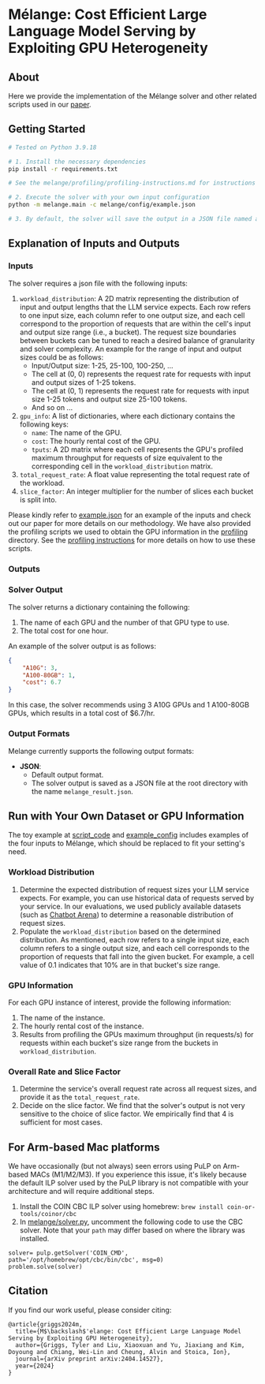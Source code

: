 # Mélange: Cost Efficient Large Language Model Serving by Exploiting GPU Heterogeneity

## About
Here we provide the implementation of the Mélange solver and other related scripts used in our [paper](https://arxiv.org/pdf/2404.14527).

## Getting Started
```bash
# Tested on Python 3.9.18

# 1. Install the necessary dependencies
pip install -r requirements.txt

# See the melange/profiling/profiling-instructions.md for instructions on how to obtain the GPU information needed as the solver's input.

# 2. Execute the solver with your own input configuration
python -m melange.main -c melange/config/example.json

# 3. By default, the solver will save the output in a JSON file named as "melange_result.json" at the root directory
```


## Explanation of Inputs and Outputs
### Inputs
The solver requires a json file with the following inputs:
1. `workload_distribution`: A 2D matrix representing the distribution of input and output lengths that the LLM service expects. Each row refers to one input size, each column refer to one output size, and each cell correspond to the proportion of requests that are within the cell's input and output size range (i.e., a bucket). The request size boundaries between buckets can be tuned to reach a desired balance of granularity and solver complexity. An example for the range of input and output sizes could be as follows:
    - Input/Output size: 1-25, 25-100, 100-250, ...
    - The cell at (0, 0) represents the request rate for requests with input and output sizes of 1-25 tokens.
    - The cell at (0, 1) represents the request rate for requests with input size 1-25 tokens and output size 25-100 tokens.
    - And so on ...
2. `gpu_info`: A list of dictionaries, where each dictionary contains the following keys:
    - `name`: The name of the GPU.
    - `cost`: The hourly rental cost of the GPU.
    - `tputs`: A 2D matrix where each cell represents the GPU's profiled maximum throughput for requests of size equivalent to the corresponding cell in the `workload_distribution` matrix.
3. `total_request_rate`: A float value representing the total request rate of the workload.
4. `slice_factor`: An integer multiplier for the number of slices each bucket is split into.

Please kindly refer to [example.json](melange/config/example.json) for an example of the inputs and check out our paper for more details on our methodology. We have also provided the profiling scripts we used to obtain the GPU information in the [profiling](melange/profiling) directory. See the [profiling instructions](melange/profiling/profiling-instructions.md) for more details on how to use these scripts.

### Outputs
### Solver Output
The solver returns a dictionary containing the following:
1. The name of each GPU and the number of that GPU type to use.
2. The total cost for one hour.

An example of the solver output is as follows:
```json
{
    "A10G": 3,
    "A100-80GB": 1,
    "cost": 6.7
}
```
In this case, the solver recommends using 3 A10G GPUs and 1 A100-80GB GPUs, which results in a total cost of $6.7/hr.

### Output Formats
Melange currently supports the following output formats:
* **JSON**:
  * Default output format.
  * The solver output is saved as a JSON file at the root directory with the name `melange_result.json`.

## Run with Your Own Dataset or GPU Information
The toy example at [script_code](melange/main.py) and [example_config](melange/config/example.json) includes examples of the four inputs to Mélange, which should be replaced to fit your setting's need.

### Workload Distribution
   1. Determine the expected distribution of request sizes your LLM service expects. For example, you can use historical data of requests served by your service. In our evaluations, we used publicly available datasets (such as [Chatbot Arena](https://huggingface.co/datasets/lmsys/lmsys-chat-1m)) to determine a reasonable distribution of request sizes.
   2. Populate the `workload_distribution` based on the determined distribution. As mentioned, each row refers to a single input size, each column refers to a single output size, and each cell corresponds to the proportion of requests that fall into the given bucket. For example, a cell value of 0.1 indicates that 10% are in that bucket's size range.

### GPU Information
For each GPU instance of interest, provide the following information:
   1. The name of the instance.
   2. The hourly rental cost of the instance.
   3. Results from profiling the GPUs maximum throughput (in requests/s) for requests within each bucket's size range from the buckets in `workload_distribution`.

### Overall Rate and Slice Factor
 1. Determine the service's overall request rate across all request sizes, and provide it as the `total_request_rate`.
 2. Decide on the slice factor. We find that the solver's output is not very sensitive to the choice of slice factor. We empirically find that 4 is sufficient for most cases.

## For Arm-based Mac platforms
We have occasionally (but not always) seen errors using PuLP on Arm-based MACs (M1/M2/M3). If you experience this issue, it's likely because the default ILP solver used by the PuLP library is not compatible with your architecture and will require additional steps.
1. Install the COIN CBC ILP solver using homebrew: `brew install coin-or-tools/coinor/cbc`
2. In [melange/solver.py](melange/solver.py), uncomment the following code to use the CBC solver. Note that your `path` may differ based on where the library was installed.
```
solver= pulp.getSolver('COIN_CMD', path='/opt/homebrew/opt/cbc/bin/cbc', msg=0)
problem.solve(solver)
```

## Citation
If you find our work useful, please consider citing:
```
@article{griggs2024m,
  title={M$\backslash$'elange: Cost Efficient Large Language Model Serving by Exploiting GPU Heterogeneity},
  author={Griggs, Tyler and Liu, Xiaoxuan and Yu, Jiaxiang and Kim, Doyoung and Chiang, Wei-Lin and Cheung, Alvin and Stoica, Ion},
  journal={arXiv preprint arXiv:2404.14527},
  year={2024}
}
```
